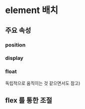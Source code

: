 # element 배치 

## 주요 속성

### position 

### display 

### float 
독립적으로 움직이는 것 같으면서도 
참고) 

## flex 를 통한 조절 


